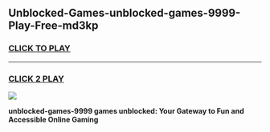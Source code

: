 
## Unblocked-Games-unblocked-games-9999-Play-Free-md3kp
<h3>
<a href="https://premium76.site?title=unblocked-games-9999&ref=15A">CLICK TO PLAY</a></h3>
<hr>

<h3>
<a href="https://premium76.site?title=unblocked-games-9999&ref=15A">CLICK 2 PLAY</a>
  
</h3>

<a href="https://premium76.site?title=unblocked-games-9999&ref=15A"><img src="https://clearcache.store/games.png"></a>


**unblocked-games-9999 games unblocked: Your Gateway to Fun and Accessible Online Gaming**

